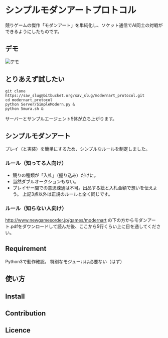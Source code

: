 シンプルモダンアートプロトコル
====

競りゲームの傑作「モダンアート」を単純化し、ソケット通信でAI同士の対戦ができるようにしたものです。

## デモ
![デモ](https://imgur.com/YEtB1Kw.gif)

## とりあえず試したい

    git clone https://sav_slug@bitbucket.org/sav_slug/modernart_protocol.git
    cd modernart_protocol
    python Server/SimpleModern.py &
    python 5mura.sh &
    
サーバーとサンプルエージェント5体が立ち上がります。

## シンプルモダンアート

プレイ（と実装）を簡単にするため、シンプルなルールを制定しました。

### ルール（知ってる人向け）

- 競りの種類が「入札」（握り込み）だけに。
- 当然ダブルオークションもない。
- プレイヤー間での意思疎通は不可。出品する絵と入札金額で想いを伝えよう。
上記3点以外は正規のルールと全く同じです。

### ルール（知らない人向け）

http://www.newgamesorder.jp/games/modernart
の下の方からモダンアート.pdfをダウンロードして読んだ後、ここから5行くらい上に目を通してください。

## Requirement

Python3で動作確認。
特別なモジュールは必要ない（はず）

## 使い方

## Install

## Contribution

## Licence
